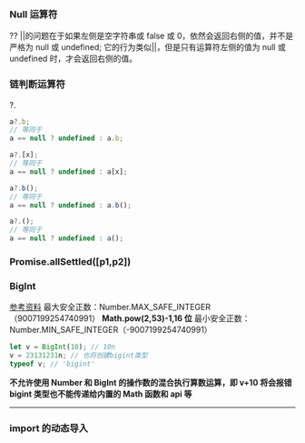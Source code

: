 ### Null 运算符

??
||的问题在于如果左侧是空字符串或 false 或 0，依然会返回右侧的值，并不是严格为 null 或 undefined;
它的行为类似||，但是只有运算符左侧的值为 null 或 undefined 时，才会返回右侧的值。

### 链判断运算符

?.

```js
a?.b;
// 等同于
a == null ? undefined : a.b;

a?.[x];
// 等同于
a == null ? undefined : a[x];

a?.b();
// 等同于
a == null ? undefined : a.b();

a?.();
// 等同于
a == null ? undefined : a();
```

### Promise.allSettled([p1,p2])

### BigInt

[参考资料](https://segmentfault.com/a/1190000019912017?utm_source=tag-newest)
最大安全正数：Number.MAX_SAFE_INTEGER（9007199254740991） **Math.pow(2,53)-1,16 位**
最小安全正数：Number.MIN_SAFE_INTEGER（-9007199254740991）

```js
let v = BigInt(10); // 10n
v = 23131231n; // 也将创建bigint类型
typeof v; // 'bigint'
```

**不允许使用 Number 和 BigInt 的操作数的混合执行算数运算，即 v+10 将会报错**
**bigint 类型也不能传递给内置的 Math 函数和 api 等**

---

### import 的动态导入
